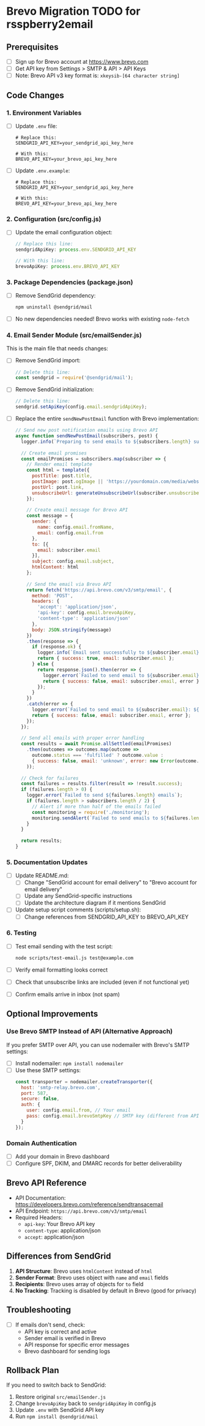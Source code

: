 # Brevo Migration TODO for rsspberry2email

## Prerequisites
- [ ] Sign up for Brevo account at https://www.brevo.com
- [ ] Get API key from Settings > SMTP & API > API Keys
- [ ] Note: Brevo API v3 key format is: `xkeysib-[64 character string]`

## Code Changes

### 1. Environment Variables
- [ ] Update `.env` file:
  ```env
  # Replace this:
  SENDGRID_API_KEY=your_sendgrid_api_key_here
  
  # With this:
  BREVO_API_KEY=your_brevo_api_key_here
  ```

- [ ] Update `.env.example`:
  ```env
  # Replace this:
  SENDGRID_API_KEY=your_sendgrid_api_key_here
  
  # With this:
  BREVO_API_KEY=your_brevo_api_key_here
  ```

### 2. Configuration (src/config.js)
- [ ] Update the email configuration object:
  ```javascript
  // Replace this line:
  sendgridApiKey: process.env.SENDGRID_API_KEY
  
  // With this line:
  brevoApiKey: process.env.BREVO_API_KEY
  ```

### 3. Package Dependencies (package.json)
- [ ] Remove SendGrid dependency:
  ```bash
  npm uninstall @sendgrid/mail
  ```
  
- [ ] No new dependencies needed! Brevo works with existing `node-fetch`

### 4. Email Sender Module (src/emailSender.js)
This is the main file that needs changes:

- [ ] Remove SendGrid import:
  ```javascript
  // Delete this line:
  const sendgrid = require('@sendgrid/mail');
  ```

- [ ] Remove SendGrid initialization:
  ```javascript
  // Delete this line:
  sendgrid.setApiKey(config.email.sendgridApiKey);
  ```

- [ ] Replace the entire `sendNewPostEmail` function with Brevo implementation:
  ```javascript
  // Send new post notification emails using Brevo API
  async function sendNewPostEmail(subscribers, post) {
    logger.info(`Preparing to send emails to ${subscribers.length} subscribers`);
    
    // Create email promises
    const emailPromises = subscribers.map(subscriber => {
      // Render email template
      const html = template({
        postTitle: post.title,
        postImage: post.ogImage || 'https://yourdomain.com/media/website/logo.png',
        postUrl: post.link,
        unsubscribeUrl: generateUnsubscribeUrl(subscriber.unsubscribeToken)
      });
      
      // Create email message for Brevo API
      const message = {
        sender: {
          name: config.email.fromName,
          email: config.email.from
        },
        to: [{
          email: subscriber.email
        }],
        subject: config.email.subject,
        htmlContent: html
      };
      
      // Send the email via Brevo API
      return fetch('https://api.brevo.com/v3/smtp/email', {
        method: 'POST',
        headers: {
          'accept': 'application/json',
          'api-key': config.email.brevoApiKey,
          'content-type': 'application/json'
        },
        body: JSON.stringify(message)
      })
      .then(response => {
        if (response.ok) {
          logger.info(`Email sent successfully to ${subscriber.email}`);
          return { success: true, email: subscriber.email };
        } else {
          return response.json().then(error => {
            logger.error(`Failed to send email to ${subscriber.email}: ${JSON.stringify(error)}`);
            return { success: false, email: subscriber.email, error };
          });
        }
      })
      .catch(error => {
        logger.error(`Failed to send email to ${subscriber.email}: ${error.message}`);
        return { success: false, email: subscriber.email, error };
      });
    });
    
    // Send all emails with proper error handling
    const results = await Promise.allSettled(emailPromises)
      .then(outcomes => outcomes.map(outcome => 
        outcome.status === 'fulfilled' ? outcome.value : 
        { success: false, email: 'unknown', error: new Error(outcome.reason || 'Unknown error') }
      ));
    
    // Check for failures
    const failures = results.filter(result => !result.success);
    if (failures.length > 0) {
      logger.error(`Failed to send ${failures.length} emails`);
      if (failures.length > subscribers.length / 2) {
        // Alert if more than half of the emails failed
        const monitoring = require('./monitoring');
        monitoring.sendAlert(`Failed to send emails to ${failures.length} of ${subscribers.length} subscribers`);
      }
    }
    
    return results;
  }
  ```

### 5. Documentation Updates
- [ ] Update README.md:
  - [ ] Change "SendGrid account for email delivery" to "Brevo account for email delivery"
  - [ ] Update any SendGrid-specific instructions
  - [ ] Update the architecture diagram if it mentions SendGrid

- [ ] Update setup script comments (scripts/setup.sh):
  - [ ] Change references from SENDGRID_API_KEY to BREVO_API_KEY

### 6. Testing
- [ ] Test email sending with the test script:
  ```bash
  node scripts/test-email.js test@example.com
  ```

- [ ] Verify email formatting looks correct
- [ ] Check that unsubscribe links are included (even if not functional yet)
- [ ] Confirm emails arrive in inbox (not spam)

## Optional Improvements

### Use Brevo SMTP Instead of API (Alternative Approach)
If you prefer SMTP over API, you can use nodemailer with Brevo's SMTP settings:

- [ ] Install nodemailer: `npm install nodemailer`
- [ ] Use these SMTP settings:
  ```javascript
  const transporter = nodemailer.createTransporter({
    host: 'smtp-relay.brevo.com',
    port: 587,
    secure: false,
    auth: {
      user: config.email.from, // Your email
      pass: config.email.brevoSmtpKey // SMTP key (different from API key)
    }
  });
  ```

### Domain Authentication
- [ ] Add your domain in Brevo dashboard
- [ ] Configure SPF, DKIM, and DMARC records for better deliverability

## Brevo API Reference
- API Documentation: https://developers.brevo.com/reference/sendtransacemail
- API Endpoint: `https://api.brevo.com/v3/smtp/email`
- Required Headers:
  - `api-key`: Your Brevo API key
  - `content-type`: application/json
  - `accept`: application/json

## Differences from SendGrid
1. **API Structure**: Brevo uses `htmlContent` instead of `html`
2. **Sender Format**: Brevo uses object with `name` and `email` fields
3. **Recipients**: Brevo uses array of objects for `to` field
4. **No Tracking**: Tracking is disabled by default in Brevo (good for privacy)

## Troubleshooting
- [ ] If emails don't send, check:
  - API key is correct and active
  - Sender email is verified in Brevo
  - API response for specific error messages
  - Brevo dashboard for sending logs

## Rollback Plan
If you need to switch back to SendGrid:
1. Restore original `src/emailSender.js`
2. Change `brevoApiKey` back to `sendgridApiKey` in config.js
3. Update `.env` with SendGrid API key
4. Run `npm install @sendgrid/mail`